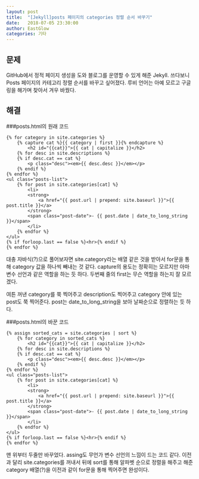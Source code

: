 ```yaml
---
layout: post
title:  "[Jekyll]posts 페이지의 categories 정렬 순서 바꾸기"
date:   2018-07-05 23:30:00
author: EastGlow
categories: 기타
---
```

## 문제

GitHub에서 정적 페이지 생성을 도와 블로그를 운영할 수 있게 해준 Jekyll. 쓰다보니 Posts 페이지의 카테고리 정렬 순서를 바꾸고 싶어졌다. 루비 언어는 아예 모르고 구글링을 해가며 찾아서 겨우 바꿨다.

## 해결

###posts.html의 원래 코드
~~~
{% for category in site.categories %}
    {% capture cat %}{{ category | first }}{% endcapture %}
    	<h2 id="{{cat}}">{{ cat | capitalize }}</h2>
    {% for desc in site.descriptions %}
    {% if desc.cat == cat %}
    	<p class="desc"><em>{{ desc.desc }}</em></p>
    {% endif %}
{% endfor %}
<ul class="posts-list">
    {% for post in site.categories[cat] %}
        <li>
        <strong>
            <a href="{{ post.url | prepend: site.baseurl }}">{{ post.title }}</a>
        </strong>
        <span class="post-date">- {{ post.date | date_to_long_string }}</span>
        </li>
    {% endfor %}
</ul>
{% if forloop.last == false %}<hr>{% endif %}
{% endfor %}
~~~

대충 자바식(?)으로 풀어보자면 site.category라는 배열 같은 것을 받아서 for문을 통해 category 값을 하나씩 빼내는 것 같다. capture의 용도는 정확히는 모르지만 아마 변수 선언과 같은 역할을 하는 듯 하다. 두번째 줄의 first는 무슨 역할을 하는지 잘 모르겠다.

여튼 꺼낸 category를 쭉 찍어주고 description도 찍어주고 category 안에 있는 post도 쭉 찍어준다. post는 date_to_long_string을 보아 날짜순으로 정렬하는 듯 하다.

###posts.html의 바꾼 코드
~~~
{% assign sorted_cats = site.categories | sort %}
	{% for category in sorted_cats %}
    	<h2 id="{{cat}}">{{ cat | capitalize }}</h2>
    {% for desc in site.descriptions %}
    {% if desc.cat == cat %}
    	<p class="desc"><em>{{ desc.desc }}</em></p>
    {% endif %}
{% endfor %}
<ul class="posts-list">
    {% for post in site.categories[cat] %}
        <li>
        <strong>
            <a href="{{ post.url | prepend: site.baseurl }}">{{ post.title }}</a>
        </strong>
        <span class="post-date">- {{ post.date | date_to_long_string }}</span>
        </li>
    {% endfor %}
</ul>
{% if forloop.last == false %}<hr>{% endif %}
{% endfor %}
~~~
맨 위부터 두줄만 바꾸었다. assing도 무언가 변수 선언의 느낌이 드는 코드 같다. 이전과 달리 site.categories를 꺼내서 뒤에 sort를 통해 알파벳 순으로 정렬을 해주고 해준 category 배열(?)을 이전과 같이 for문을 통해 찍어주면 완성이다.
